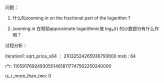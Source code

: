 问题：
1. 什么叫zooming in on the fractional part of the logarithm ? 

2. zooming in 在帮助approximate logarithmic值 log₂(r) 的小数部分有什么作用？ 


过程分析：

iteration1: 
sqrt_price_x64 ： 21032524265936793600
msb : 64

r*r: 110591769249305014618117747562250240000

is_r_more_than_two: 0

